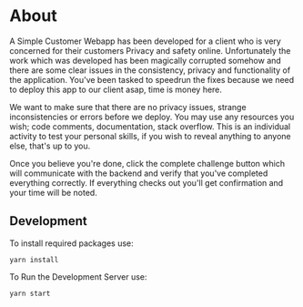 

# About

A Simple Customer Webapp has been developed for a client who is very concerned for their customers Privacy and safety online. Unfortunately the work which was developed has been magically corrupted somehow and there are some clear issues in the consistency, privacy and functionality of the application. You've been tasked to speedrun the fixes because we need to deploy this app to our client asap, time is money here. 

We want to make sure that there are no privacy issues, strange inconsistencies or errors before we deploy. You may use any resources you wish; code comments, documentation, stack overflow. This is an individual activity to test your personal skills, if you wish to reveal anything to anyone else, that's up to you. 

Once you believe you're done, click the complete challenge button which will communicate with the backend and verify that you've completed everything correctly. If everything checks out you'll get confirmation and your time will be noted. 


## Development

To install required packages use:
```
yarn install
```

To Run the Development Server use:
```
yarn start
```
